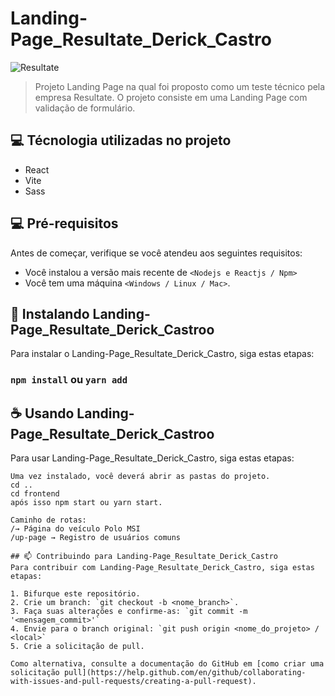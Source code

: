 # Landing-Page_Resultate_Derick_Castro

![Resultate](https://user-images.githubusercontent.com/104864411/221714599-dafaf5db-9dba-40b9-a0b3-37f05bf4f3a9.png)


> Projeto Landing Page na qual foi proposto como um teste técnico pela empresa Resultate. O projeto consiste em uma Landing Page com validação de formulário.

## 💻 Técnologia utilizadas no projeto
* React
* Vite
* Sass

## 💻 Pré-requisitos

Antes de começar, verifique se você atendeu aos seguintes requisitos:
* Você instalou a versão mais recente de `<Nodejs e Reactjs / Npm>`
* Você tem uma máquina `<Windows / Linux / Mac>`.

## 🚀 Instalando Landing-Page_Resultate_Derick_Castroo

Para instalar o Landing-Page_Resultate_Derick_Castro, siga estas etapas:

### `npm install` ou `yarn add`

## ☕ Usando Landing-Page_Resultate_Derick_Castroo

Para usar Landing-Page_Resultate_Derick_Castro, siga estas etapas:

```
Uma vez instalado, você deverá abrir as pastas do projeto.
cd ..
cd frontend
após isso npm start ou yarn start.

Caminho de rotas: 
/→ Página do veículo Polo MSI
/up-page → Registro de usuários comuns

## 📫 Contribuindo para Landing-Page_Resultate_Derick_Castro
Para contribuir com Landing-Page_Resultate_Derick_Castro, siga estas etapas:

1. Bifurque este repositório.
2. Crie um branch: `git checkout -b <nome_branch>`.
3. Faça suas alterações e confirme-as: `git commit -m '<mensagem_commit>'`
4. Envie para o branch original: `git push origin <nome_do_projeto> / <local>`
5. Crie a solicitação de pull.

Como alternativa, consulte a documentação do GitHub em [como criar uma solicitação pull](https://help.github.com/en/github/collaborating-with-issues-and-pull-requests/creating-a-pull-request).

